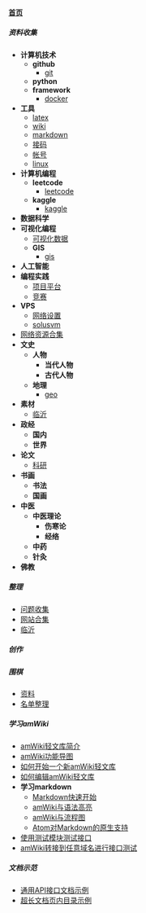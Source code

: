 
#### [首页](?file=home-首页)

##### 资料收集
- **计算机技术**
    - **github**
        - [git](?file=001-资料收集/001-计算机技术/001-github/001-git "git")
    - **python**
    - **framework**
        - [docker](?file=001-资料收集/001-计算机技术/101-framework/002-docker "docker")
- **工具**
    - [latex](?file=001-资料收集/002-工具/001-latex "latex")
    - [wiki](?file=001-资料收集/002-工具/002-wiki "wiki")
    - [markdown](?file=001-资料收集/002-工具/003-markdown "markdown")
    - [接码](?file=001-资料收集/002-工具/004-接码 "接码")
    - [帐号](?file=001-资料收集/002-工具/005-帐号 "帐号")
    - [linux](?file=001-资料收集/002-工具/006-linux "linux")
- **计算机编程**
    - **leetcode**
        - [leetcode](?file=001-资料收集/003-计算机编程/001-leetcode/001-leetcode "leetcode")
    - **kaggle**
        - [kaggle](?file=001-资料收集/003-计算机编程/003-kaggle/003-kaggle "kaggle")
- **数据科学**
- **可视化编程**
    - [可视化数据](?file=001-资料收集/005-可视化编程/001-可视化数据 "可视化数据")
    - **GIS**
        - [gis](?file=001-资料收集/005-可视化编程/500-GIS/001-gis "gis")
- **人工智能**
- **编程实践**
    - [项目平台](?file=001-资料收集/007-编程实践/001-项目平台 "项目平台")
    - [竞赛](?file=001-资料收集/007-编程实践/200-竞赛 "竞赛")
- **VPS**
    - [网络设置](?file=001-资料收集/008-VPS/002-网络设置 "网络设置")
    - [solusvm](?file=001-资料收集/008-VPS/100-solusvm "solusvm")
- [网络资源合集](?file=001-资料收集/01-网络资源合集 "网络资源合集")
- **文史**
    - **人物**
        - **当代人物**
        - **古代人物**
    - **地理**
        - [geo](?file=001-资料收集/200-文史/002-地理/001-geo "geo")
- **素材**
    - [临沂](?file=001-资料收集/201-素材/001-临沂 "临沂")
- **政经**
    - **国内**
    - **世界**
- **论文**
    - [科研](?file=001-资料收集/302-论文/100-科研 "科研")
- **书画**
    - **书法**
    - **国画**
- **中医**
    - **中医理论**
        - **伤寒论**
        - **经络**
    - **中药**
    - **针灸**
- **佛教**

##### 整理
- [问题收集](?file=100-整理/101-问题收集 "问题收集")
- [网站合集](?file=100-整理/201-网站合集 "网站合集")
- [临沂](?file=100-整理/301-临沂 "临沂")

##### 创作

##### 围棋
- [资料](?file=800-围棋/001-资料 "资料")
- [名单整理](?file=800-围棋/200-名单整理 "名单整理")

##### 学习amWiki
- [amWiki轻文库简介](?file=900-学习amWiki/01-amWiki轻文库简介 "amWiki轻文库简介")
- [amWiki功能导图](?file=900-学习amWiki/02-amWiki功能导图 "amWiki功能导图")
- [如何开始一个新amWiki轻文库](?file=900-学习amWiki/03-如何开始一个新amWiki轻文库 "如何开始一个新amWiki轻文库")
- [如何编辑amWiki轻文库](?file=900-学习amWiki/04-如何编辑amWiki轻文库 "如何编辑amWiki轻文库")
- **学习markdown**
    - [Markdown快速开始](?file=900-学习amWiki/05-学习markdown/01-Markdown快速开始 "Markdown快速开始")
    - [amWiki与语法高亮](?file=900-学习amWiki/05-学习markdown/02-amWiki与语法高亮 "amWiki与语法高亮")
    - [amWiki与流程图](?file=900-学习amWiki/05-学习markdown/03-amWiki与流程图 "amWiki与流程图")
    - [Atom对Markdown的原生支持](?file=900-学习amWiki/05-学习markdown/05-Atom对Markdown的原生支持 "Atom对Markdown的原生支持")
- [使用测试模块测试接口](?file=900-学习amWiki/06-使用测试模块测试接口 "使用测试模块测试接口")
- [amWiki转接到任意域名进行接口测试](?file=900-学习amWiki/07-amWiki转接到任意域名进行接口测试 "amWiki转接到任意域名进行接口测试")

##### 文档示范
- [通用API接口文档示例](?file=910-文档示范/001-通用API接口文档示例 "通用API接口文档示例")
- [超长文档页内目录示例](?file=910-文档示范/002-超长文档页内目录示例 "超长文档页内目录示例")
